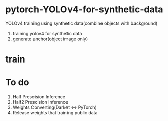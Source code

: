# pytorch-YOLOv4-for-synthetic-data
YOLOv4 training using synthetic data(combine objects with background)

1. training yolov4 for synthetic data
2. generate anchor(object image only)

# train

# To do 

1. Half Prescision Inference
2. Half2 Prescision Inference
3. Weights Converting(Darket <-> PyTorch)
4. Release weights that training public data 
